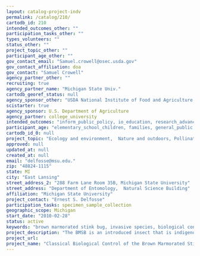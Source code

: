 ```yaml
---
layout: catalog-project-indv
permalink: /catalog/210/
cartodb_id: 210
intended_outcomes_other: ""
participation_tasks_other: ""
types_volunteers: ""
status_other: ""
project_topic_other: ""
participant_age_other: ""
gov_contact_email: "Samuel.crowell@osec.usda.gov"
gov_contact_affiliation: doa
gov_contact: "Samuel Crowell"
agency_partner_other: ""
recruiting: true
agency_partner_name: "Michigan State Univ."
cartodb_georef_status: null
agency_sponsor_other: "USDA National Institute of Food and Agriculture (USDA-NIFA)"
scistarter: true
agency_sponsor: U.S. Department of Agriculture
agency_partner: college_university
intended_outcomes: "inform_public_policy, io_education, research_advancement"
participant_age: "elementary_school_children, families, general_public, middle_school_children, teens"
cartodb_id_0: null
project_topic: "Ecology and environment,  Nature and outdoors, Pollinators/insects"
approved: null
updated_at: null
created_at: null
email: "delfosse@msu.edu."
zip: "48824-1115"
state: MI
city: "East Lansing"
street_address_2: "288 Farm Lane Room 35B, Michigan State University"
street_address: "Department of Entomology,  Natural Science Building"
affiliation: "Michigan State University"
project_contact: "Ernest S. Delfosse"
participation_tasks: specimen_sample_collection
geographic_scope: Michigan
start_date: "2010-02-28"
status: active
keywords: "brown marmorated stink bug, invasive species, biological control, integrated pest management, egg parasitoids, crop damage, household insect invaders"
project_description: "The BMSB is an introduced insect that is indigenous throughout Eastern Asia, and it is a serious pest of fruits, vegetables, and legumes. Our Citizen Science activities include having individual citizens participate in the research by allowing traps to be set on their properties and collecting BMSB in their houses or businesses."
project_url:
project_name: "Classical Biological Control of the Brown Marmorated Stink Bug (BMSB)"
---
```

